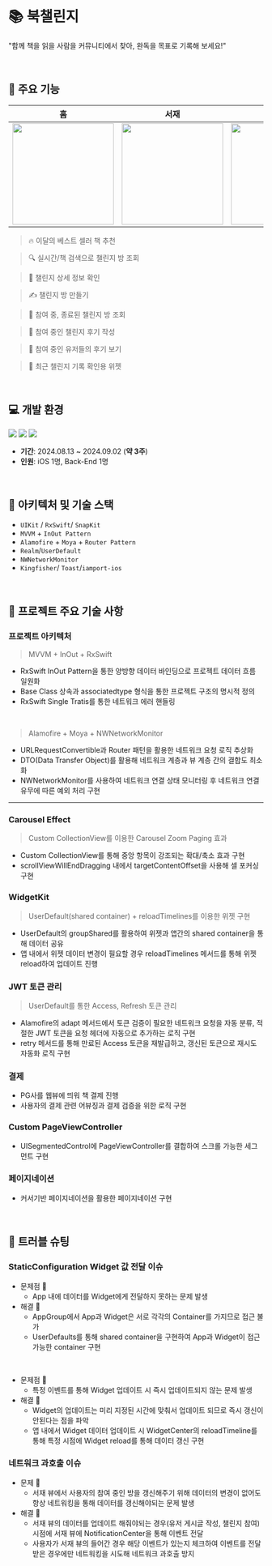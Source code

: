 # 📚 북챌린지
"함께 책을 읽을 사람을 커뮤니티에서 찾아, 완독을 목표로 기록해 보세요!"


<br>


## 📱 **주요 기능**
| 홈 | 서재 | 챌린지방 | 위젯 |
|---------------|---------------|---------------|---------------|
| <img src="https://github.com/user-attachments/assets/a7aa2fb3-b17c-4fcc-a4d3-b6eca505617e" width="200" /> | <img src="https://github.com/user-attachments/assets/82d12107-8c6d-475e-8c1a-fadfd0afc6f8" width="200" /> | <img src="https://github.com/user-attachments/assets/fb9f99f2-2f05-46c1-88f0-a81fb951f7c3" width="200" /> | <img src="https://github.com/user-attachments/assets/6ddae17e-3c3c-42b3-bb28-02478caa33f6" width="200" /> |
> 🔥 이달의 베스트 셀러 책 추천
    
> 🔍 실시간/책 검색으로 챌린지 방 조회 
    
> 👀 챌린지 상세 정보 확인

> ✍️ 챌린지 방 만들기

> 👀 참여 중, 종료된 챌린지 방 조회

> 📝 참여 중인 챌린지 후기 작성

> 👀  참여 중인 유저들의 후기 보기
    
> 📱 최근 챌린지 기록 확인용 위젯
    
  
<br>


## 💻 개발 환경
<p align="left">
<img src ="https://img.shields.io/badge/Swift-5.10-ff69b4">
<img src ="https://img.shields.io/badge/Xcode-15.4-blue">
<img src ="https://img.shields.io/badge/iOS-16.0+-orange">
<br>
    
- **기간**: 2024.08.13 ~ 2024.09.02 (**약 3주**)
- **인원**: iOS 1명, Back-End 1명

    
<br> 

## 🔧 아키텍처 및 기술 스택

- `UIKit` / `RxSwift`/ `SnapKit`
- `MVVM` + `InOut Pattern` 
- `Alamofire` + `Moya` + `Router Pattern`
- `Realm`/`UserDefault`
- `NWNetworkMonitor`  
- `Kingfisher`/  `Toast`/`iamport-ios`
    
<br>    


## 🧰 프로젝트 주요 기술 사항
###  프로젝트 아키텍처

> MVVM + InOut  + RxSwift
    
- RxSwift InOut Pattern을 통한 양방향 데이터 바인딩으로 프로젝트 데이터 흐름 일원화
- Base Class 상속과 associatedtype 형식을 통한 프로젝트 구조의 명시적 정의
- RxSwift Single Tratis를 통한 네트워크 에러 핸들링

<br>

> Alamofire + Moya + NWNetworkMonitor
- URLRequestConvertible과 Router 패턴을 활용한 네트워크 요청 로직 추상화
- DTO(Data Transfer Object)를 활용해 네트워크 계층과 뷰 계층 간의 결합도 최소화
- NWNetworkMonitor를 사용하여 네트워크 연결 상태 모니터링 후 네트워크 연결 유무에 따른 예외 처리 구현
    
    
---
### Carousel Effect 
> Custom CollectionView를 이용한 Carousel Zoom Paging 효과
- Custom CollectionView를 통해 중앙 항목이 강조되는 확대/축소 효과 구현
- scrollViewWillEndDragging 내에서 targetContentOffset을 사용해 셀 포커싱 구현

### WidgetKit
> UserDefault(shared container) + reloadTimelines를 이용한 위젯 구현
- UserDefault의 groupShared를 활용하여 위젯과 앱간의 shared container을 통해 데이터 공유
- 앱 내에서 위젯 데이터 변경이 필요할 경우 reloadTimelines 메서드를 통해 위젯 reload하여 업데이트 진행 

### JWT 토큰 관리
> UserDefault를 통한 Access, Refresh 토큰 관리
- Alamofire의  adapt 메서드에서  토큰 검증이 필요한 네트워크 요청을 자동 분류, 적절한 JWT 토큰을 요청 헤더에 자동으로 추가하는 로직 구현
- retry 메서드를 통해 만료된 Access 토큰을 재발급하고, 갱신된 토큰으로 재시도 자동화 로직 구현

### 결제
- PG사를 웹뷰에 띄워 책 결제 진행
- 사용자의 결제 관련 어뷰징과 결제 검증을 위한 로직 구현

### Custom PageViewController
- UISegmentedControl에 PageViewController를 결합하여 스크롤 가능한 세그먼트 구현

### 페이지네이션
- 커서기반 페이지네이션을 활용한 페이지네이션 구현

<br>

## 🚨 트러블 슈팅
### StaticConfiguration Widget 값 전달 이슈
- 문제점 🤔
    - App 내에 데이터를 Widget에게 전달하지 못하는 문제 발생
- 해결 🫢
    -  AppGroup에서 App과 Widget은 서로 각각의 Container를 가지므로 접근 불가
    -  UserDefaults를 통해 shared container을 구현하여 App과 Widget이 접근 가능한 container 구현
<br>

- 문제점 🤔
    -  특정 이벤트를 통해 Widget 업데이트 시 즉시 업데이트되지 않는 문제 발생
- 해결 🫢
    -  Widget의 업데이트는 미리 지정된 시간에 맞춰서 업데이트 되므로 즉시 갱신이 안된다는 점을 파악
    -  앱 내에서 Widget 데이터 업데이트 시 WidgetCenter의 reloadTimeline를 통해 특정 시점에 Widget reload를 통해 데이터 갱신 구현
      
### 네트워크 과호출 이슈
- 문제 🤔
    -  서재 뷰에서 사용자의 참여 중인 방을 갱신해주기 위해 데이터의 변경이 없어도 항상 네트워킹을 통해 데이터를 갱신해야되는 문제 발생
- 해결 🫢
    -  서재 뷰의 데이터를 업데이트 해줘야되는 경우(유저 게시글 작성, 챌린지 참여) 시점에 서재 뷰에 NotificationCenter을 통해 이벤트 전달
    - 사용자가 서재 뷰의 들어간 경우 해당 이벤트가 있는지 체크하여 이벤트를 전달 받은 경우에만 네트워킹을 시도해 네트워크 과호출 방지
